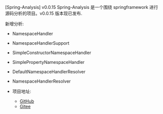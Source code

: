 [Spring-Analysis] v0.0.15
Spring-Analysis 是一个围绕 springframework 进行源码分析的项目。v0.0.15 版本现已发布. 

新增分析:
- NamespaceHandler
- NamespaceHandlerSupport
- SimpleConstructorNamespaceHandler
- SimplePropertyNamespaceHandler
- DefaultNamespaceHandlerResolver
- NamespaceHandlerResolver


- 项目地址: 
    - [GitHub](https://github.com/huifer/spring-analysis)
    - [Gitee](https://gitee.com/pychfarm_admin/spring-analysis)